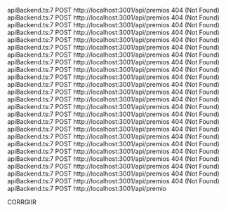 apiBackend.ts:7 
 POST http://localhost:3001/api/premios 404 (Not Found)
apiBackend.ts:7 
 POST http://localhost:3001/api/premios 404 (Not Found)
apiBackend.ts:7 
 POST http://localhost:3001/api/premios 404 (Not Found)
apiBackend.ts:7 
 POST http://localhost:3001/api/premios 404 (Not Found)
apiBackend.ts:7 
 POST http://localhost:3001/api/premios 404 (Not Found)
apiBackend.ts:7 
 POST http://localhost:3001/api/premios 404 (Not Found)
apiBackend.ts:7 
 POST http://localhost:3001/api/premios 404 (Not Found)
apiBackend.ts:7 
 POST http://localhost:3001/api/premios 404 (Not Found)
apiBackend.ts:7 
 POST http://localhost:3001/api/premios 404 (Not Found)
apiBackend.ts:7 
 POST http://localhost:3001/api/premios 404 (Not Found)
apiBackend.ts:7 
 POST http://localhost:3001/api/premios 404 (Not Found)
apiBackend.ts:7 
 POST http://localhost:3001/api/premios 404 (Not Found)
apiBackend.ts:7 
 POST http://localhost:3001/api/premios 404 (Not Found)
apiBackend.ts:7 
 POST http://localhost:3001/api/premios 404 (Not Found)
apiBackend.ts:7 
 POST http://localhost:3001/api/premios 404 (Not Found)
apiBackend.ts:7 
 POST http://localhost:3001/api/premios 404 (Not Found)
apiBackend.ts:7 
 POST http://localhost:3001/api/premios 404 (Not Found)
apiBackend.ts:7 
 POST http://localhost:3001/api/premios 404 (Not Found)
apiBackend.ts:7 
 POST http://localhost:3001/api/premios 404 (Not Found)
apiBackend.ts:7 
 POST http://localhost:3001/api/premios 404 (Not Found)
apiBackend.ts:7 
 POST http://localhost:3001/api/premios 404 (Not Found)
apiBackend.ts:7 
 POST http://localhost:3001/api/premios 404 (Not Found)
apiBackend.ts:7 
 POST http://localhost:3001/api/premios 404 (Not Found)
apiBackend.ts:7 
 POST http://localhost:3001/api/premios 404 (Not Found)
apiBackend.ts:7 
 POST http://localhost:3001/api/premio

 CORRGIIR